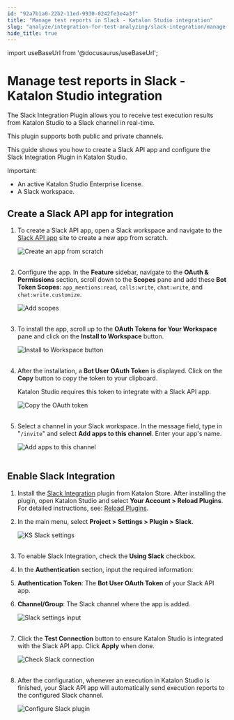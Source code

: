 ```yaml
---
id: "92a7b1a0-22b2-11ed-9930-0242fe3e4a3f"
title: "Manage test reports in Slack - Katalon Studio integration"
slug: "analyze/integration-for-test-analyzing/slack-integration/manage-test-reports-in-slack---katalon-studio-integration"
hide_title: true
---
```

import useBaseUrl from '@docusaurus/useBaseUrl';


# <a id="id" class="anchor_top_offset"/><a id="ariaid-title1" class="anchor_top_offset"/>Manage test reports in Slack - <span xmlns="http://www.w3.org/1999/xhtml" className="ph">Katalon Studio</span>  integration

<p xmlns="http://www.w3.org/1999/xhtml" className="p">The Slack Integration Plugin allows you to receive test   execution results from Katalon Studio to a Slack channel in   real-time.</p> 
<p xmlns="http://www.w3.org/1999/xhtml" className="p">This plugin supports both public and private channels.</p> 
<p xmlns="http://www.w3.org/1999/xhtml" className="p">This guide shows you how to create a Slack API app and configure   the Slack Integration Plugin in Katalon Studio.</p> 
<div xmlns="http://www.w3.org/1999/xhtml" className="note important note_important"><span className="note__title">Important:</span> <ul className="ul"><li className="li">An active Katalon Studio Enterprise license.</li><li className="li">A Slack workspace.</li></ul>
</div>

## <a id="id_1" class="anchor_top_offset"/>Create a Slack API app for integration

<ol xmlns="http://www.w3.org/1999/xhtml" className="ol"><li className="li">     <p className="p">To create a Slack API app, open a Slack workspace and navigate       to the <a className="xref j-external-link" href="https://api.slack.com/apps" target="_blank">Slack API app</a> site       to create a new app from scratch.</p>     <p className="p">       <img className="image" src={useBaseUrl("https://github.com/katalon-studio/docs-images/raw/master/katalon-studio/docs/slack-plugin-integration/Slack-create-app-from-scratch.png")} width={400} alt="Create an app from scratch" /><br /><br />     </p>   </li><li className="li">     <p className="p">Configure the app. In the <strong className="ph b">Feature</strong> sidebar,       navigate to the <strong className="ph b">OAuth &amp; Permissions</strong> section,       scroll down to the <strong className="ph b">Scopes</strong> pane and add these       <strong className="ph b">Bot Token Scopes</strong>: <code className="ph codeph">app_mentions:read</code>,       <code className="ph codeph">calls:write</code>, <code className="ph codeph">chat:write</code>, and       <code className="ph codeph">chat:write.customize</code>.</p>     <p className="p">       <img className="image" src={useBaseUrl("https://github.com/katalon-studio/docs-images/raw/master/katalon-studio/docs/slack-plugin-integration/Slack-add-scope.png")} width={500} alt="Add scopes" /><br /><br />     </p>   </li><li className="li">     <p className="p">To install the app, scroll up to the <strong className="ph b">OAuth Tokens for         Your Workspace</strong> pane and click on the <strong className="ph b">Install to         Workspace</strong> button.</p>     <p className="p">       <img className="image" src={useBaseUrl("https://github.com/katalon-studio/docs-images/raw/master/katalon-studio/docs/slack-plugin-integration/Slack-app-api-install-app.png")} width={550} alt="Install to Workspace button" /><br /><br />     </p>   </li><li className="li">     <p className="p">After the installation, a <strong className="ph b">Bot User OAuth Token</strong>       is displayed. Click on the <strong className="ph b">Copy</strong> button to copy the       token to your clipboard.</p>     <p className="p">Katalon Studio requires this token to integrate with a Slack API       app.</p>     <p className="p">       <img className="image" src={useBaseUrl("https://github.com/katalon-studio/docs-images/raw/master/katalon-studio/docs/slack-plugin-integration/Slack-bot-OAuth-token.png")} width={500} alt="Copy the OAuth token" /><br /><br />     </p>   </li><li className="li">     <p className="p">Select a channel in your Slack workspace. In the message field,       type in "<code className="ph codeph">/invite</code>" and select <strong className="ph b">Add apps to this         channel</strong>. Enter your app's name.</p>     <p className="p">       <img className="image" src={useBaseUrl("https://github.com/katalon-studio/docs-images/raw/master/katalon-studio/docs/slack-plugin-integration/Slack-add-app-to-channel.png")} width={700} alt="Add apps to this channel" /><br /><br />     </p>   </li></ol> 

## <a id="id_2" class="anchor_top_offset"/>Enable Slack Integration

<ol xmlns="http://www.w3.org/1999/xhtml" className="ol"><li className="li">     <p className="p">Install the <a className="xref j-external-link" href="https://store.katalon.com/product/4/Slack-Integration" target="_blank">Slack         Integration</a> plugin from Katalon Store. After installing the       plugin, open Katalon Studio and select <strong className="ph b">Your Account &gt;         Reload Plugins</strong>. For detailed instructions, see: <a className="xref" href="/docs/plugins-and-add-ons/katalon-store/access-to-katalon-store-from-katalon-studio#id_2">Reload         Plugins</a>.</p>   </li><li className="li">     <p className="p">In the main menu, select <strong className="ph b">Project &gt; Settings &gt;         Plugin &gt; Slack</strong>.</p>     <p className="p">       <img className="image" src={useBaseUrl("https://github.com/katalon-studio/docs-images/raw/master/katalon-studio/docs/slack-plugin-integration/KS-Settings-Slack.png")} width={700} alt="KS Slack settings" /><br /><br />     </p>   </li><li className="li">     <p className="p">To enable Slack Integration, check the <strong className="ph b">Using         Slack</strong> checkbox.</p>   </li><li className="li">     <p className="p">In the <strong className="ph b">Authentication</strong> section, input the       required information:</p>   </li><li className="li">     <strong className="ph b">Authentication Token</strong>: The <strong className="ph b">Bot User       OAuth Token</strong> of your Slack API app.</li><li className="li">     <p className="p">       <strong className="ph b">Channel/Group</strong>: The Slack channel where the app       is added.</p>     <p className="p">       <img className="image" src={useBaseUrl("https://github.com/katalon-studio/docs-images/raw/master/katalon-studio/docs/slack-plugin-integration/KS-Slack-plugin-input.png")} width={700} alt="Slack settings input" /><br /><br />     </p>   </li><li className="li">     <p className="p">Click the <strong className="ph b">Test Connection</strong> button to ensure       Katalon Studio is integrated with the Slack API app. Click       <strong className="ph b">Apply</strong> when done.</p>     <p className="p">       <img className="image" src={useBaseUrl("https://github.com/katalon-studio/docs-images/raw/master/katalon-studio/docs/slack-plugin-integration/KS-Slack-plugin-test-connection.png")} width={700} alt="Check Slack connection" /><br /><br />     </p>   </li><li className="li">     <p className="p">After the configuration, whenever an execution in Katalon Studio       is finished, your Slack API app will automatically send execution       reports to the configured Slack channel.</p>     <p className="p">       <img className="image" src={useBaseUrl("https://github.com/katalon-studio/docs-images/raw/master/katalon-studio/docs/slack-plugin-integration/Slack-Test-result-summary.png")} width={700} alt="Configure Slack plugin" /><br /><br />     </p>   </li></ol> 
